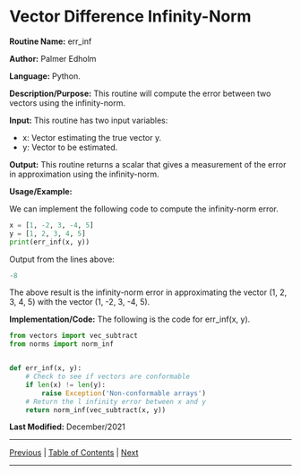 # Vector Difference Infinity-Norm

**Routine Name:** err_inf

**Author:** Palmer Edholm

**Language:** Python.

**Description/Purpose:** This routine will compute the error between two vectors using the infinity-norm.

**Input:** This routine has two input variables:

* x: Vector estimating the true vector y.
* y: Vector to be estimated.

**Output:** This routine returns a scalar that gives a measurement of the error in approximation using the infinity-norm.

**Usage/Example:**

We can implement the following code to compute the infinity-norm error.
```python
x = [1, -2, 3, -4, 5]
y = [1, 2, 3, 4, 5]
print(err_inf(x, y))
```
Output from the lines above:
```python
-8
```
The above result is the infinity-norm error in approximating the vector (1, 2, 3, 4, 5) with the vector (1, -2, 3, -4, 5).

**Implementation/Code:** The following is the code for err_inf(x, y).
```python
from vectors import vec_subtract
from norms import norm_inf


def err_inf(x, y):
    # Check to see if vectors are conformable
    if len(x) != len(y):
        raise Exception('Non-conformable arrays')
    # Return the l infinity error between x and y
    return norm_inf(vec_subtract(x, y))
```
**Last Modified:** December/2021

<hr>

[Previous](vec_err_l2.md)
| [Table of Contents](toc/manual_toc.md)
| [Next](mat_add.md)

<hr>

